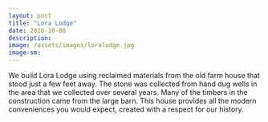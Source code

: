 ```yaml
---
layout: post
title: "Lora Lodge"
date: 2016-10-08
description: 
image: /assets/images/loralodge.jpg	
image-sm: 
---
```


We build Lora Lodge using reclaimed materials from the old farm house that stood just a few feet away. The stone was collected from hand dug wells in the area that we collected over several years.  Many of the timbers in the construction came from the large barn.  This house provides all the modern conveniences you would expect, created with a respect for our history. 